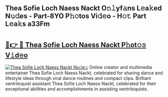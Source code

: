 ## Thea Sofie Loch Naess Nackt O𝚗𝚕yf𝚊ns L𝚎a𝚔ed N𝚞𝚍es - Part-8YO P𝚑𝚘tos Vi𝚍𝚎o - H𝚘𝚝 Part L𝚎a𝚔s a33Fm

# <h2><a href="http://kfddbc.oniu.top/?m=Thea+Sofie+Loch+Naess+Nackt">🔗👉 🔴 Thea Sofie Loch Naess Nackt P𝚑ot𝚘𝚜 V𝚒d𝚎o</a></h2>

[![Thea Sofie Loch Naess Nackt Nu𝚍e𝚜](https://i.imgur.com/0qMVB7G.gif)](http://kfddbc.oniu.top/?m=Thea+Sofie+Loch+Naess+Nackt)
Online creator and multimedia entertainer Thea Sofie Loch Naess Nackt, celebrated for sharing dance and lifestyle ideas through viral dance routines and compact clips. Brilliant ventriloquist assistant Thea Sofie Loch Naess Nackt, celebrated for their exceptional abilities and accomplishments in assisting ventriloquists.  
